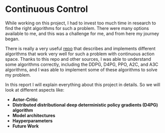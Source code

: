 # Continuous Control

While working on this project, I had to invest too much time in research to find the right algorithms for such a problem. There were many options available to me, and this was a challenge for me, and from here my journey began.

There is really a very useful [repo](https://github.com/ShangtongZhang/DeepRL) that describes and implements different algorithms that work very well for such a problem with continuous action space. Thanks to this repo and other sources, I was able to understand some algorithms correctly, including the DDPG, D4PG, PPO, A2C, and A3C algorithms, and I was able to implement some of these algorithms to solve my problem.

In this report I will explain everything about this project in details. So we will look at different aspects like:
- **Actor-Critic**
- **Distributed distributional deep deterministic policy gradients (D4PG) algorithm**
- **Model architectures**
- **Hayperparameters**
- **Future Work**

